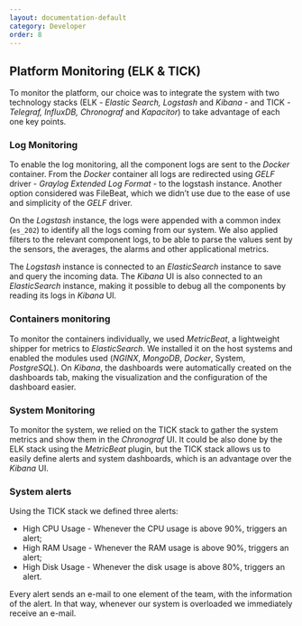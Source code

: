 ```yaml
---
layout: documentation-default
category: Developer
order: 8
---
```


## Platform Monitoring (ELK & TICK)

To monitor the platform, our choice was to integrate the system with two
technology stacks (ELK - *Elastic Search, Logstash* and *Kibana* -
and TICK - *Telegraf, InfluxDB, Chronograf* and *Kapacitor*) to take advantage
of each one key points.

### Log Monitoring

To enable the log monitoring, all the component logs are sent to the *Docker*
container. From the *Docker* container all logs are redirected using *GELF*
driver - *Graylog Extended Log Format* - to the logstash instance.
Another option considered was FileBeat, which we didn’t use due to the ease
of use and simplicity of the *GELF* driver.

On the *Logstash* instance, the logs were appended with a common index (`es_202`)
to identify all the logs coming from our system. We also applied filters to
the relevant component logs, to be able to parse the values sent by the sensors,
the averages, the alarms and other applicational metrics.

The *Logstash* instance is connected to an *ElasticSearch* instance to save
and query the incoming data. The *Kibana* UI is also connected to an
*ElasticSearch* instance, making it possible to debug all the components by
reading its logs in *Kibana* UI.

### Containers monitoring

To monitor the containers individually, we used *MetricBeat*, a lightweight
shipper for metrics to *ElasticSearch*. We installed it on the host systems
and enabled the modules used (*NGINX*, *MongoDB*, *Docker*, System, *PostgreSQL*).
On *Kibana*, the dashboards were automatically created on the dashboards tab,
making the visualization and the configuration of the dashboard easier.

### System Monitoring

To monitor the system, we relied on the TICK stack to gather the system metrics
and show them in the *Chronograf* UI. It could be also done by the ELK stack
using the *MetricBeat* plugin, but the TICK stack allows us to easily define
alerts and system dashboards, which is an advantage over the *Kibana* UI.

### System alerts

Using the TICK stack we defined three alerts:

* High CPU Usage - Whenever the CPU usage is above 90%, triggers an alert;
* High RAM Usage - Whenever the RAM usage is above 90%, triggers an alert;
* High Disk Usage - Whenever the disk usage is above 80%, triggers an alert.

Every alert sends an e-mail to one element of the team, with the information
of the alert. In that way, whenever our system is overloaded we immediately
receive an e-mail.
